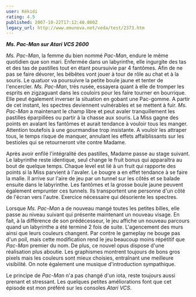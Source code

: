 ```yaml
---
user: Kékidi
rating: 4.5
published: 2007-10-22T17:12:40.000Z
legacy_url: http://www.emunova.net/veda/test/2373.htm
---
```

_**Ms. Pac-Man sur Atari VCS 2600**_  

  

_Ms. Pac-Man_, la femme du bien nommé _Pac-Man_, endure le même quotidien que son mari. Enfermée dans un labyrinthe, elle ingurgite des tas et des tas de pastilles tout en étant poursuivie par 4 fantômes. Afin de ne pas se faire dévorer, les bébêtes vont jouer à tour de rôle au chat et à la souris. Le quatuor va poursuivre la petite boule jaune et tenter de l'encercler. _Ms. Pac-Man_, très rusée, essayera quant à elle de tromper les esprits en zigzaguant dans les couloirs pour les faire tourner en bourrique. Elle peut également inverser la situation en gobant une Pac-gomme. A partir de cet instant, les spectres deviennent vulnérables et se mettent à fuir. _Ms. Pac-Man_ a maintenant le champ libre et peut avaler tranquillement les pastilles éparpillées ou partir à la chasse aux souris. La Miss gagne des points en avalant les fantômes et aurait tendance à vouloir tous les manger. Attention toutefois à une gourmandise trop insistante. A vouloir les attraper tous, le temps risque de manquer, annulant les effets affaiblissants sur les bestioles qui se retourneront vite contre Madame.  

  

Après avoir enfilé l'intégralité des pastilles, Madame passe au stage suivant. Le labyrinthe reste identique, seul change le fruit bonus qui apparaîtra au bout de quelque temps. Chaque level est lié à un fruit qui rapporte des points si la Miss parvient à l'avaler. Le bougre a en effet tendance à se faire la malle. Il arrive sur l'aire de jeu par un tunnel sur les côtés et se balade ensuite dans le labyrinthe. Les fantômes et la grosse boule jaune peuvent également emprunter ces tunnels. Ils transportent une personne d'un côté de l'écran vers l'autre. Exercice nécessaire qui désoriente les spectres.  

  

Lorsque _Ms. Pac-Man_ a de nouveau mangé toutes les petites billes, elle passe au niveau suivant qui présente maintenant un nouveau visage. En fait, à la différence de son prédécesseur, le jeu affiche un nouveau parcours quand un labyrinthe a été terminé 2 fois de suite. L'agencement des murs ainsi que leurs couleurs changent. Par contre le gameplay ne bouge pas d'un poil, mais cette modification rend le jeu beaucoup moins répétitif que _Pac-Man_ premier du nom. De plus, ce nouvel opus dispose d'une réalisation plus aboutie. Les graphismes montrent toujours de bons gros pixels mais les couleurs sont mieux choisies, entraînant une meilleure visibilité. On note également une musique d'introduction sympathique.  

  

Le principe de _Pac-Man_ n'a pas changé d'un iota, reste toujours aussi prenant et stressant. Les quelques petites améliorations font que cet épisode est mon préféré sur les consoles _Atari VCS_.